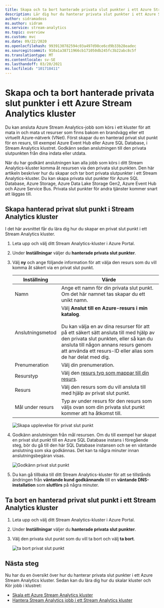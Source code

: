 ```yaml
---
title: Skapa och ta bort hanterade privata slut punkter i ett Azure Stream Analytics kluster
description: Lär dig hur du hanterar privata slut punkter i ett Azure Stream Analytics kluster.
author: sidramadoss
ms.author: sidram
ms.service: stream-analytics
ms.topic: overview
ms.custom: mvc
ms.date: 09/22/2020
ms.openlocfilehash: 9939130782594c03a497d98ce6cd9b33b28eadec
ms.sourcegitcommit: 910a1a38711966cb171050db245fc3b22abc8c5f
ms.translationtype: MT
ms.contentlocale: sv-SE
ms.lasthandoff: 03/20/2021
ms.locfileid: "101718411"
---
```

# <a name="create-and-delete-managed-private-endpoints-in-an-azure-stream-analytics-cluster"></a>Skapa och ta bort hanterade privata slut punkter i ett Azure Stream Analytics kluster

Du kan ansluta Azure Stream Analytics-jobb som körs i ett kluster för att mata in och mata ut resurser som finns bakom en brandvägg eller ett virtuellt Azure-nätverk (VNet). Först skapar du en hanterad privat slut punkt för en resurs, till exempel Azure Event Hub eller Azure SQL Database, i Stream Analytics klustret. Godkänn sedan anslutningen till den privata slutpunkten från dina indata eller utdata.

När du har godkänt anslutningen kan alla jobb som körs i ditt Stream Analytics-kluster komma åt resursen via den privata slut punkten. Den här artikeln beskriver hur du skapar och tar bort privata slutpunkter i ett Stream Analytics-kluster. Du kan skapa privata slut punkter för Azure SQL Database, Azure Storage, Azure Data Lake Storage Gen2, Azure Event Hub och Azure Service Bus. Privata slut punkter för andra tjänster kommer snart att läggas till. 

## <a name="create-managed-private-endpoint-in-stream-analytics-cluster"></a>Skapa hanterad privat slut punkt i Stream Analytics kluster

I det här avsnittet får du lära dig hur du skapar en privat slut punkt i ett Stream Analytics kluster.

1. Leta upp och välj ditt Stream Analytics-kluster i Azure Portal.

1. Under **Inställningar** väljer du **hanterade privata slut punkter**.

1. Välj **ny** och ange följande information för att välja den resurs som du vill komma åt säkert via en privat slut punkt.

   |Inställning|Värde|
   |---|---|
   |Namn|Ange ett namn för din privata slut punkt. Om det här namnet tas skapar du ett unikt namn.|
   |Anslutningsmetod|Välj **Anslut till en Azure-resurs i min katalog**.<br><br>Du kan välja en av dina resurser för att på ett säkert sätt ansluta till med hjälp av den privata slut punkten, eller så kan du ansluta till någon annans resurs genom att använda ett resurs-ID eller alias som de har delat med dig.|
   |Prenumeration|Välj din prenumeration.|
   |Resurstyp|Välj den [resurs typ som mappar till din resurs](../private-link/private-endpoint-overview.md#private-link-resource).|
   |Resurs|Välj den resurs som du vill ansluta till med hjälp av privat slut punkt.|
   |Mål under resurs|Typ av under resurs för den resurs som väljs ovan som din privata slut punkt kommer att ha åtkomst till.|

   ![Skapa upplevelse för privat slut punkt](./media/private-endpoints/create-private-endpoint.png)

1. Godkänn anslutningen från mål resursen. Om du till exempel har skapat en privat slut punkt till en Azure SQL Database instans i föregående steg, bör du gå till den här SQL Database instansen och se en väntande anslutning som ska godkännas. Det kan ta några minuter innan anslutningsbegäran visas.

    ![Godkänn privat slut punkt](./media/private-endpoints/approve-private-endpoint.png)

1. Du kan gå tillbaka till ditt Stream Analytics-kluster för att se tillstånds ändringen från **väntande kund godkännande** till en **väntande DNS-installation** som **slutförs** på några minuter.

## <a name="delete-a-managed-private-endpoint-in-a-stream-analytics-cluster"></a>Ta bort en hanterad privat slut punkt i ett Stream Analytics kluster

1. Leta upp och välj ditt Stream Analytics-kluster i Azure Portal.

1. Under **Inställningar** väljer du **hanterade privata slut punkter**.

1. Välj den privata slut punkt som du vill ta bort och välj **ta bort**.

   ![ta bort privat slut punkt](./media/private-endpoints/delete-private-endpoint.png)

## <a name="next-steps"></a>Nästa steg

Nu har du en översikt över hur du hanterar privata slut punkter i ett Azure Stream Analytics kluster. Sedan kan du lära dig hur du skalar kluster och Kör jobb i klustret:

* [Skala ett Azure Stream Analytics kluster](scale-cluster.md)
* [Hantera Stream Analytics jobb i ett Stream Analytics kluster](manage-jobs-cluster.md)
